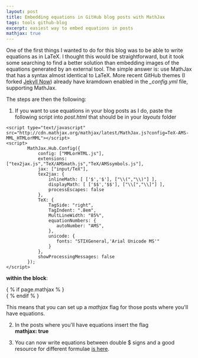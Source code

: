 ```yaml
---
layout: post
title: Embedding equations in GitHub blog posts with MathJax
tags: tools github-blog
excerpt: easiest way to embed equations in posts
mathjax: true
---
```


One of the first things I wanted to do for this blog was to be able to write equations as in LaTeX. I thought this would be straightforward, but it took some searching to find a better solution than embedding images of the equations generated by an external tool.
The simple answer is: use MathJax that has a syntax almost identical to LaTeX. More recent GitHub themes (I forked [Jekyll Now](https://github.com/barryclark/jekyll-now)) already have kramdown enabled in the *\_config.yml* file, supporting MathJax.  

The steps are then the following:  

1) If you want to use equations in your blog posts as I do, paste the following script into *post.html* that should be in your *layouts* folder

```
<script type="text/javascript" src="http://cdn.mathjax.org/mathjax/latest/MathJax.js?config=TeX-AMS-MML_HTMLorMML"></script>
<script>
        MathJax.Hub.Config({
            config: ["MMLorHTML.js"],
            extensions: ["tex2jax.js","TeX/AMSmath.js","TeX/AMSsymbols.js"],
            jax: ["input/TeX"],
            tex2jax: {
                inlineMath: [ ['$','$'], ["\\(","\\)"] ],
                displayMath: [ ['$$','$$'], ["\\[","\\]"] ],
                processEscapes: false
            },
            TeX: {
                TagSide: "right",
                TagIndent: ".8em",
                MultLineWidth: "85%",
                equationNumbers: {
                   autoNumber: "AMS",
                },
                unicode: {
                   fonts: "STIXGeneral,'Arial Unicode MS'"
                }
            },
            showProcessingMessages: false
        });
</script>
```
**within the block**:  

\{ % if page.mathjax % \}  
\{ % endif % \}

This means that you can set up a *mathjax* flag for those posts where you'll have equations.  

2) In the posts where you'll have equations insert the flag  
**mathjax: true**

3) You can now write equations between double \$ signs and a good resource for different formulae [is here](https://math.meta.stackexchange.com/questions/5020/mathjax-basic-tutorial-and-quick-reference).
